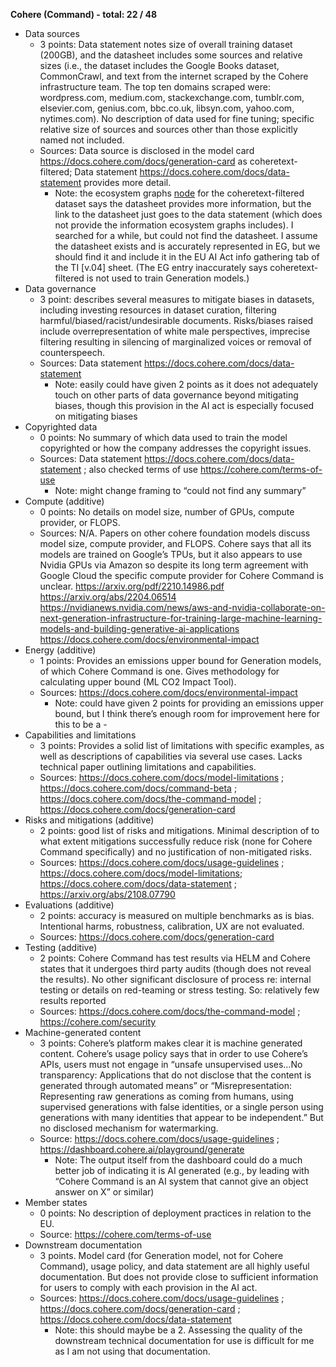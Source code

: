 ﻿**Cohere (Command) - total: 22 / 48**

- Data sources
   - 3 points: Data statement notes size of overall training dataset (200GB), and the datasheet includes some sources and relative sizes (i.e., the dataset includes the Google Books dataset, CommonCrawl, and text from the internet scraped by the Cohere infrastructure team. The top ten domains scraped were: wordpress.com, medium.com, stackexchange.com, tumblr.com, elsevier.com, genius.com, bbc.co.uk, libsyn.com, yahoo.com, nytimes.com). No description of data used for fine tuning; specific relative size of sources and sources other than those explicitly named not included.
   - Sources: Data source is disclosed in the model card <https://docs.cohere.com/docs/generation-card> as coheretext-filtered; Data statement <https://docs.cohere.com/docs/data-statement> provides more detail. 
      - Note: the ecosystem graphs [node](https://crfm.stanford.edu/ecosystem-graphs/index.html?asset=coheretext) for the coheretext-filtered dataset says the datasheet provides more information, but the link to the datasheet just goes to the data statement (which does not provide the information ecosystem graphs includes). I searched for a while, but could not find the datasheet. I assume the datasheet exists and is accurately represented in EG, but we should find it and include it in the EU AI Act info gathering tab of the TI [v.04] sheet. (The EG entry inaccurately says coheretext-filtered is not used to train Generation models.)
- Data governance
   - 3 point: describes several measures to mitigate biases in datasets, including investing resources in dataset curation, filtering harmful/biased/racist/undesirable documents. Risks/biases raised include overrepresentation of white male perspectives, imprecise filtering resulting in silencing of marginalized voices or removal of counterspeech.
   - Sources: Data statement <https://docs.cohere.com/docs/data-statement> 
      - Note: easily could have given 2 points as it does not adequately touch on other parts of data governance beyond mitigating biases, though this provision in the AI act is especially focused on mitigating biases
- Copyrighted data
   - 0 points: No summary of which data used to train the model copyrighted or how the company addresses the copyright issues.
   - Sources: Data statement <https://docs.cohere.com/docs/data-statement> ; also checked terms of use <https://cohere.com/terms-of-use> 
      - Note: might change framing to “could not find any summary”
- Compute (additive)
   - 0 points: No details on model size, number of GPUs, compute provider, or FLOPS. 
   - Sources: N/A. Papers on other cohere foundation models discuss model size, compute provider, and FLOPS. Cohere says that all its models are trained on Google’s TPUs, but it also appears to use Nvidia GPUs via Amazon so despite its long term agreement with Google Cloud the specific compute provider for Cohere Command is unclear. <https://arxiv.org/pdf/2210.14986.pdf> <https://arxiv.org/abs/2204.06514>  <https://nvidianews.nvidia.com/news/aws-and-nvidia-collaborate-on-next-generation-infrastructure-for-training-large-machine-learning-models-and-building-generative-ai-applications>  <https://docs.cohere.com/docs/environmental-impact> 
- Energy (additive)
   - 1 points: Provides an emissions upper bound for Generation models, of which Cohere Command is one. Gives methodology for calculating upper bound (ML CO2 Impact Tool). 
   - Sources: <https://docs.cohere.com/docs/environmental-impact> 
      - Note: could have given 2 points for providing an emissions upper bound, but I think there’s enough room for improvement here for this to be a - 
- Capabilities and limitations
   - 3 points: Provides a solid list of limitations with specific examples, as well as descriptions of capabilities via several use cases. Lacks technical paper outlining limitations and capabilities.
   - Sources: <https://docs.cohere.com/docs/model-limitations> ; <https://docs.cohere.com/docs/command-beta> ; <https://docs.cohere.com/docs/the-command-model> ; <https://docs.cohere.com/docs/generation-card> 
- Risks and mitigations (additive)
   - 2 points: good list of risks and mitigations. Minimal description of to what extent mitigations successfully reduce risk (none for Cohere Command specifically) and no justification of non-mitigated risks. 
   - Sources: <https://docs.cohere.com/docs/usage-guidelines> ; https://docs.cohere.com/docs/model-limitations; <https://docs.cohere.com/docs/data-statement> ; <https://arxiv.org/abs/2108.07790> 
- Evaluations (additive)
   - 2 points: accuracy is measured on multiple benchmarks as is bias. Intentional harms, robustness, calibration, UX are not evaluated. 
   - Sources: <https://docs.cohere.com/docs/generation-card> 
- Testing (additive)
   - 2 points: Cohere Command has test results via HELM and Cohere states that it undergoes third party audits (though does not reveal the results). No other significant disclosure of process re: internal testing or details on red-teaming or stress testing. So: relatively few results reported
   - Sources: <https://docs.cohere.com/docs/the-command-model> ; <https://cohere.com/security> 
- Machine-generated content
   - 3 points: Cohere’s platform makes clear it is machine generated content. Cohere’s usage policy says that in order to use Cohere’s APIs, users must not engage in “unsafe unsupervised uses…No transparency: Applications that do not disclose that the content is generated through automated means” or “Misrepresentation: Representing raw generations as coming from humans, using supervised generations with false identities, or a single person using generations with many identities that appear to be independent.” But no disclosed mechanism for watermarking.
   - Source: <https://docs.cohere.com/docs/usage-guidelines> ; <https://dashboard.cohere.ai/playground/generate> 
      - Note: The output itself from the dashboard could do a much better job of indicating it is AI generated (e.g., by leading with “Cohere Command is an AI system that cannot give an object answer on X” or similar)
- Member states
   - 0 points: No description of deployment practices in relation to the EU. 
   - Source: <https://cohere.com/terms-of-use> 
- Downstream documentation
   - 3 points. Model card (for Generation model, not for Cohere Command), usage policy, and data statement are all highly useful documentation. But does not provide close to sufficient information for users to comply with each provision in the AI act.
   - Sources: <https://docs.cohere.com/docs/usage-guidelines> ; <https://docs.cohere.com/docs/generation-card> ; <https://docs.cohere.com/docs/data-statement> 
      - Note: this should maybe be a 2. Assessing the quality of the downstream technical documentation for use is difficult for me as I am not using that documentation.
